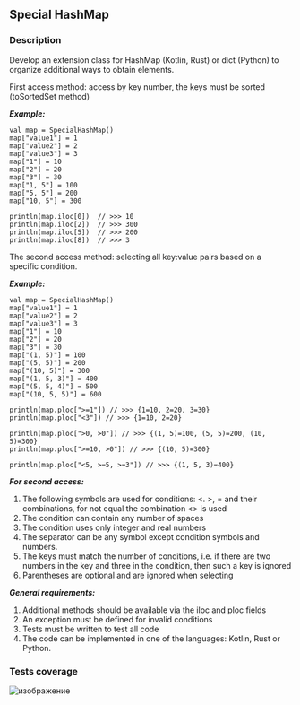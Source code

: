 ## Special HashMap

### Description


Develop an extension class for HashMap (Kotlin, Rust) or dict (Python) to organize additional ways to obtain elements.

First access method: access by key number, the keys must be sorted (toSortedSet method)

***Example:***
```
val map = SpecialHashMap()
map["value1"] = 1
map["value2"] = 2
map["value3"] = 3
map["1"] = 10
map["2"] = 20
map["3"] = 30
map["1, 5"] = 100
map["5, 5"] = 200
map["10, 5"] = 300

println(map.iloc[0])  // >>> 10
println(map.iloc[2])  // >>> 300
println(map.iloc[5])  // >>> 200
println(map.iloc[8])  // >>> 3
```

The second access method: selecting all key:value pairs based on a specific condition.

***Example:***

```
val map = SpecialHashMap()
map["value1"] = 1
map["value2"] = 2
map["value3"] = 3
map["1"] = 10
map["2"] = 20
map["3"] = 30
map["(1, 5)"] = 100
map["(5, 5)"] = 200
map["(10, 5)"] = 300
map["(1, 5, 3)"] = 400
map["(5, 5, 4)"] = 500
map["(10, 5, 5)"] = 600

println(map.ploc[">=1"]) // >>> {1=10, 2=20, 3=30}
println(map.ploc["<3"]) // >>> {1=10, 2=20}

println(map.ploc[">0, >0"]) // >>> {(1, 5)=100, (5, 5)=200, (10, 5)=300}
println(map.ploc[">=10, >0"]) // >>> {(10, 5)=300}

println(map.ploc["<5, >=5, >=3"]) // >>> {(1, 5, 3)=400}
```

***For second access:***

1) ​The following symbols are used for conditions: <. >, = and their combinations, for not equal the combination <> is used
2) The condition can contain any number of spaces
3) The condition uses only integer and real numbers
4) The separator can be any symbol except condition symbols and numbers.
5) The keys must match the number of conditions, i.e. if there are two numbers in the key and three in the condition, then such a key is ignored
6) Parentheses are optional and are ignored when selecting


***General requirements:***

1) Additional methods should be available via the iloc and ploc fields
2) An exception must be defined for invalid conditions
3) Tests must be written to test all code
4) The code can be implemented in one of the languages: Kotlin, Rust or Python.



### Tests coverage 

![изображение](https://github.com/mrglaster/ISU-HW-Programming-Languages/assets/50916604/d60158aa-2678-4e0d-b3da-e95309c485f9)
